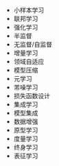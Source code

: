 - 小样本学习
- 联邦学习
- 强化学习
- 半监督
- 无监督/自监督
- 增量学习
- 领域自适应
- 模型压缩
- 元学习
- 芾噪学习
- 损失函数设计
- 集成学习
- 模型集成
- 数据增强
- 原型学习
- 度量学习
- 终身学习
- 表征学习